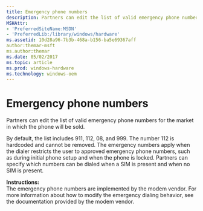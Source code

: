```yaml
---
title: Emergency phone numbers
description: Partners can edit the list of valid emergency phone numbers for the market in which the phone will be sold.
MSHAttr:
- 'PreferredSiteName:MSDN'
- 'PreferredLib:/library/windows/hardware'
ms.assetid: 10d28a96-7b3b-468a-b156-ba5e69367aff
author:themar-msft
ms.author:themar
ms.date: 05/02/2017
ms.topic: article
ms.prod: windows-hardware
ms.technology: windows-oem
---
```


# Emergency phone numbers


Partners can edit the list of valid emergency phone numbers for the market in which the phone will be sold.

By default, the list includes 911, 112, 08, and 999. The number 112 is hardcoded and cannot be removed. The emergency numbers apply when the dialer restricts the user to approved emergency phone numbers, such as during initial phone setup and when the phone is locked. Partners can specify which numbers can be dialed when a SIM is present and when no SIM is present.

<a href="" id="instructions-"></a>**Instructions:**  
The emergency phone numbers are implemented by the modem vendor. For more information about how to modify the emergency dialing behavior, see the documentation provided by the modem vendor.

 

 






